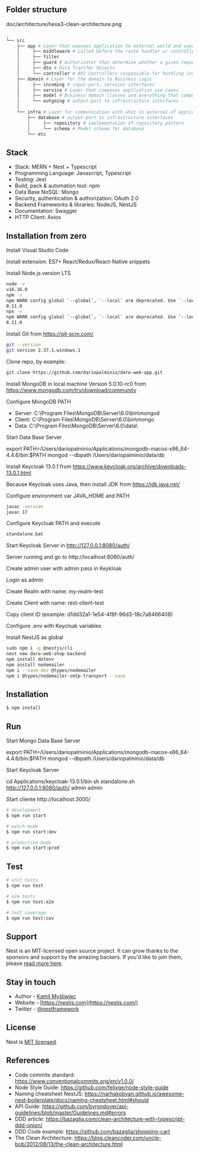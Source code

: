 
## Folder structure

doc/architecture/hexa3-clean-architecture.png

```bash
.
└── src
    ├── app # Layer that exposes application to external world and users, and configure and launch the application module(s)
    │     ├── middleware # called before the route handler or controllers
    │     ├── filter
    │     ├── guard # Authorizator that determine whether a given request will be handled by the route handler or not
    │     ├── dto # Data Transfer Objects 
    │     └── controller # API Controllers responsible for handling incoming requests and returning responses to the client (routing)
    ├── domain # Layer for the domain to Business Logic
    │     ├── incoming # input-port, services interfaces 
    │     ├── service # Layer that composes application use cases 
    │     ├── model # Business domain classes and everything that composes domain model (Entities and Value Objects)
    │     └── outgoing # output-port to infrastructure interfaces
    │
    └── infra # Layer for communication with what is external of application and infrastructure
        ├── database # output-port to infrastructure interfaces
        │     ├── repository # implementation of repository pattern
        │     └── schema # Model schema for database
        └── etc 

```

## Stack

- Stack: MERN + Nest + Typescript
- Programming Language: Javascript, Typescript
- Testing: Jest
- Build, pack & automation tool: npm
- Data Base NoSQL: Mongo
- Security, authentication & authorization: OAuth 2.0
- Backend Frameworks & libraries: NodeJS, NestJS
- Documentation: Swagger
- HTTP Client: Axios

## Installation from zero

Install Visual Studio Code

Install extension: ES7+ React/Redux/React-Native snippets

Install Node.js version LTS 

```bash
node -v
v16.16.0
npm -v
npm WARN config global `--global`, `--local` are deprecated. Use `--location=global` instead.
8.11.0
npx -v
npm WARN config global `--global`, `--local` are deprecated. Use `--location=global` instead.
8.11.0
```

Install Git from https://git-scm.com/
```bash
git --version
git version 2.37.1.windows.1
```
Clone repo, by example:

```bash
git clone https://github.com/dariopalminio/daro-web-app.git
```

Install MongoDB in local machine Version 5.0.10-rc0 from https://www.mongodb.com/try/download/community

Configure MongoDB PATH

- Server: C:\Program Files\MongoDB\Server\6.0\bin\mongod
- Client: C:\Program Files\MongoDB\Server\6.0\bin\mongo
- Data: C:\Program Files\MongoDB\Server\6.0\data\

Start Data Base Server 

export PATH=/Users/dariopalminio/Applications/mongodb-macos-x86_64-4.4.6/bin:$PATH
mongod --dbpath /Users/dariopalminio/data/db

Install Keycloak 13.0.1 from https://www.keycloak.org/archive/downloads-13.0.1.html

Because Keycloak uses Java, then install JDK from https://jdk.java.net/

Configure environment var JAVA_HOME and PATH
```bash
javac -version
javac 17
```

Configure Keycloak PATH and execute 
```bash
standalone.bat
```

Start Keycloak Server in http://127.0.0.1:8080/auth/ 

Server running and go to http://localhost:8080/auth/ 

Create admin user with admin pass in Keykloak

Login as admin

Create Realm  with name: my-realm-test

Create Client with name:	rest-client-test

Copy client ID (example: d1dd32a1-1e54-4f8f-96d3-18c7a8466408)

Configure .env with Keycloak variables

Install NestJS as global

```bash
sudo npm i -g @nestjs/cli
nest new daro-web-shop-backend
npm install dotenv
npm install nodemailer
npm i --save-dev @types/nodemailer
npm i @types/nodemailer-smtp-transport --save
```

## Installation

```bash
$ npm install
```

## Run

Start Mongo Data Base Server 

export PATH=/Users/dariopalminio/Applications/mongodb-macos-x86_64-4.4.6/bin:$PATH
mongod --dbpath /Users/dariopalminio/data/db

Start Keycloak Server 

cd Applications/keycloak-13.0.1/bin
sh standalone.sh
http://127.0.0.1:8080/auth/
admin admin

Start cliente http://localhost:3000/



```bash
# development
$ npm run start

# watch mode
$ npm run start:dev

# production mode
$ npm run start:prod
```

## Test

```bash
# unit tests
$ npm run test

# e2e tests
$ npm run test:e2e

# test coverage
$ npm run test:cov
```

## Support

Nest is an MIT-licensed open source project. It can grow thanks to the sponsors and support by the amazing backers. If you'd like to join them, please [read more here](https://docs.nestjs.com/support).

## Stay in touch

- Author - [Kamil Myśliwiec](https://kamilmysliwiec.com)
- Website - [https://nestjs.com](https://nestjs.com/)
- Twitter - [@nestframework](https://twitter.com/nestframework)

## License

Nest is [MIT licensed](LICENSE).

## References

- Code commits standard: https://www.conventionalcommits.org/en/v1.0.0/
- Node Style Guide: https://github.com/felixge/node-style-guide
- Naming cheatsheet NestJS: https://narhakobyan.github.io/awesome-nest-boilerplate/docs/naming-cheatsheet.html#should
- API Guide: https://github.com/byrondover/api-guidelines/blob/master/Guidelines.md#errors
- DDD article: https://bazaglia.com/clean-architecture-with-typescript-ddd-onion/
- DDD Code example: https://github.com/bazaglia/shopping-cart
- The Clean Architecture: https://blog.cleancoder.com/uncle-bob/2012/08/13/the-clean-architecture.html


